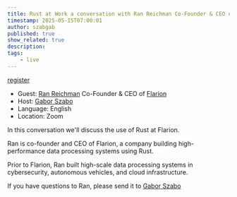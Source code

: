```yaml
---
title: Rust at Work a conversation with Ran Reichman Co-Founder & CEO of Flarion
timestamp: 2025-05-15T07:00:01
author: szabgab
published: true
show_related: true
description:
tags:
    - live
---
```


<a class="button is-primary" href="https://www.meetup.com/code-mavens/events/307635734/">register</a>

* Guest: [Ran Reichman](https://www.linkedin.com/in/ran-reichman-740163b7/) Co-Founder & CEO of [Flarion](https://www.flarion.io/)
* Host: [Gabor Szabo](https://szabgab.com/)
* Language: English
* Location: Zoom

In this conversation we'll discuss the use of Rust at Flarion.

Ran is co-founder and CEO of Flarion, a company building high-performance data processing systems using Rust.

Prior to Flarion, Ran built high-scale data processing systems in cybersecurity, autonomous vehicles, and cloud infrastructure.

If you have questions to Ran, please send it to [Gabor Szabo](https://szabgab.com/contact)
